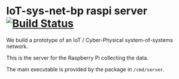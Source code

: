 # IoT-sys-net-bp raspi server [![Build Status](https://travis-ci.org/iot-bp-project-2018/raspi-server.svg?branch=master)](https://travis-ci.org/iot-bp-project-2018/raspi-server)

We build a prototype of an IoT / Cyber-Physical system-of-systems network.

This is the server for the Raspberry Pi collecting the data.

The main executable is provided by the package in `/cmd/server`.
